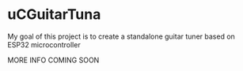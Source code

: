 # uCGuitarTuna

My goal of this project is to create a standalone guitar tuner based on ESP32 microcontroller

MORE INFO COMING SOON
